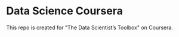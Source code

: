 Data Science Coursera
===================

This repo is created for "The Data Scientist’s Toolbox" on Coursera.
